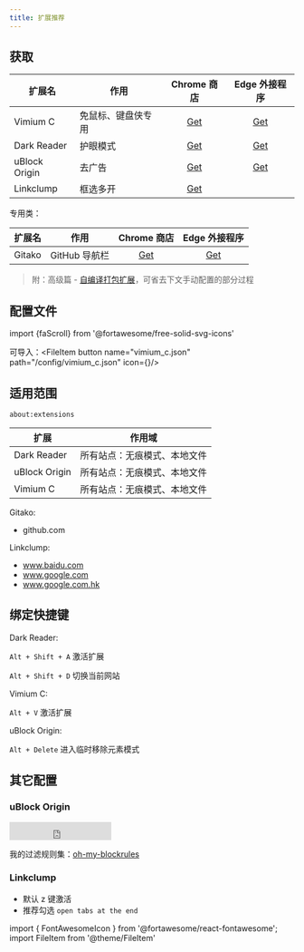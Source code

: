 ```yaml
---
title: 扩展推荐
---
```


## 获取

| 扩展名        | 作用               | Chrome 商店 | Edge 外接程序 |
| ------------- | ------------------ | :---------: | :-----------: |
| Vimium C      | 免鼠标、键盘侠专用 | [Get][vc1]  |  [Get][vc2]   |
| Dark Reader   | 护眼模式           | [Get][dd1]  |  [Get][dd2]   |
| uBlock Origin | 去广告             | [Get][uo1]  |  [Get][uo2]   |
| Linkclump     | 框选多开           |  [Get][lc]  |

[dd1]: https://chrome.google.com/webstore/detail/dark-reader/eimadpbcbfnmbkopoojfekhnkhdbieeh
[dd2]: https://microsoftedge.microsoft.com/addons/detail/dark-reader/ifoakfbpdcdoeenechcleahebpibofpc
[uo1]: https://chrome.google.com/webstore/detail/ublock-origin/cjpalhdlnbpafiamejdnhcphjbkeiagm
[uo2]: https://microsoftedge.microsoft.com/addons/detail/ublock-origin/odfafepnkmbhccpbejgmiehpchacaeak
[lc]: https://chrome.google.com/webstore/detail/linkclump/lfpjkncokllnfokkgpkobnkbkmelfefj
[vc1]: https://chrome.google.com/webstore/detail/vimium-c-all-by-keyboard/hfjbmagddngcpeloejdejnfgbamkjaeg
[vc2]: https://microsoftedge.microsoft.com/addons/detail/vimium-c-all-by-keyboar/aibcglbfblnogfjhbcmmpobjhnomhcdo

专用类：

| 扩展名 | 作用          |    Chrome 商店    |    Edge 外接程序    |
| ------ | ------------- | :---------------: | :-----------------: |
| Gitako | GitHub 导航栏 | [Get][g1] | [Get][g2] |

[g1]: https://chrome.google.com/webstore/detail/gitako-github-file-tree/giljefjcheohhamkjphiebfjnlphnokk
[g2]: https://microsoftedge.microsoft.com/addons/detail/gitako-github-file-tree/alpoloddcggjhakjemghahlkofjekbca

> 附：高级篇 - [自编译打包扩展](https://gitee.com/littleboyharry-crx/ohmycrx/blob/master/README.md)，可省去下文手动配置的部分过程

## 配置文件

import {faScroll} from '@fortawesome/free-solid-svg-icons'

可导入：<FileItem button name="vimium_c.json" path="/config/vimium_c.json" icon={<FontAwesomeIcon icon={faScroll} />}/>

## 适用范围

    about:extensions

| 扩展          | 作用域                       |
| ------------- | ---------------------------- |
| Dark Reader   | 所有站点：无痕模式、本地文件 |
| uBlock Origin | 所有站点：无痕模式、本地文件 |
| Vimium C      | 所有站点：无痕模式、本地文件 |

<div className="autoselect-item-of-list">

Gitako:

- github.com

Linkclump:

- www.baidu.com
- www.google.com
- www.google.com.hk

</div>

## 绑定快捷键

Dark Reader:

`Alt + Shift + A` 激活扩展

`Alt + Shift + D` 切换当前网站

Vimium C:

`Alt + V` 激活扩展

uBlock Origin:

`Alt + Delete` 进入临时移除元素模式

## 其它配置

### uBlock Origin

<iframe src="https://ghbtns.com/github-btn.html?user=littleboyharry&repo=oh-my-blockrules&type=star&count=true&size=large" frameborder="0" scrolling="0" width="180" height="32" title="GitHub" style={{float:'right'}}></iframe>

我的过滤规则集：[oh-my-blockrules](https://github.com/LittleboyHarry/oh-my-blockrules)

### Linkclump

- 默认 z 键激活
- 推荐勾选 `open tabs at the end`

import { FontAwesomeIcon } from '@fortawesome/react-fontawesome';
import FileItem from '@theme/FileItem'
